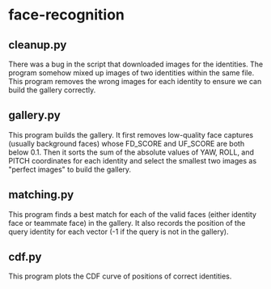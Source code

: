 # face-recognition
## cleanup.py
There was a bug in the script that downloaded images for the identities. The program somehow mixed up images of two identities within the same file. This program removes the wrong images for each identity to ensure we can build the gallery correctly.

## gallery.py
This program builds the gallery. It first removes low-quality face captures (usually background faces) whose FD_SCORE and UF_SCORE are both below 0.1. Then it sorts the sum of the absolute values of YAW, ROLL, and PITCH coordinates for each identity and select the smallest two images as "perfect images" to build the gallery.

## matching.py
This program finds a best match for each of the valid faces (either identity face or teammate face) in the gallery. It also records the position of the query identity for each vector (-1 if the query is not in the gallery).

## cdf.py
This program plots the CDF curve of positions of correct identities.

